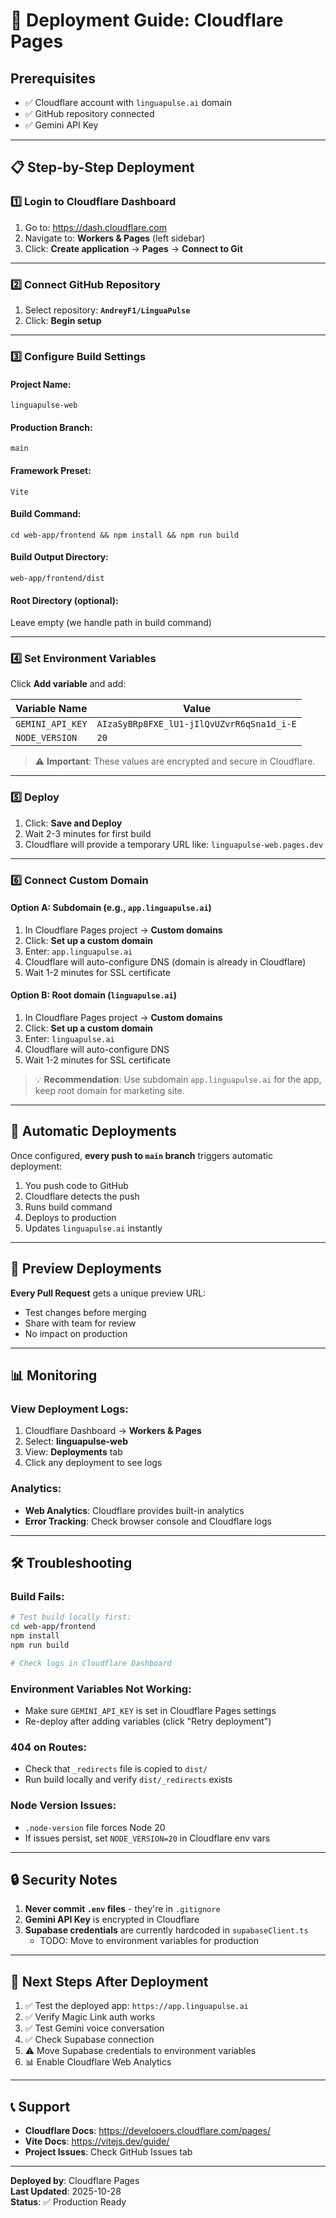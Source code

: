 # 🚀 Deployment Guide: Cloudflare Pages

## Prerequisites
- ✅ Cloudflare account with `linguapulse.ai` domain
- ✅ GitHub repository connected
- ✅ Gemini API Key

---

## 📋 Step-by-Step Deployment

### 1️⃣ **Login to Cloudflare Dashboard**
1. Go to: https://dash.cloudflare.com
2. Navigate to: **Workers & Pages** (left sidebar)
3. Click: **Create application** → **Pages** → **Connect to Git**

---

### 2️⃣ **Connect GitHub Repository**
1. Select repository: **`AndreyF1/LinguaPulse`**
2. Click: **Begin setup**

---

### 3️⃣ **Configure Build Settings**

#### **Project Name:**
```
linguapulse-web
```

#### **Production Branch:**
```
main
```

#### **Framework Preset:**
```
Vite
```

#### **Build Command:**
```
cd web-app/frontend && npm install && npm run build
```

#### **Build Output Directory:**
```
web-app/frontend/dist
```

#### **Root Directory (optional):**
Leave empty (we handle path in build command)

---

### 4️⃣ **Set Environment Variables**

Click **Add variable** and add:

| Variable Name      | Value                                      |
|--------------------|--------------------------------------------|
| `GEMINI_API_KEY`   | `AIzaSyBRp8FXE_lU1-jIlQvUZvrR6qSna1d_i-E` |
| `NODE_VERSION`     | `20`                                       |

> ⚠️ **Important**: These values are encrypted and secure in Cloudflare.

---

### 5️⃣ **Deploy**
1. Click: **Save and Deploy**
2. Wait 2-3 minutes for first build
3. Cloudflare will provide a temporary URL like: `linguapulse-web.pages.dev`

---

### 6️⃣ **Connect Custom Domain**

#### **Option A: Subdomain (e.g., `app.linguapulse.ai`)**
1. In Cloudflare Pages project → **Custom domains**
2. Click: **Set up a custom domain**
3. Enter: `app.linguapulse.ai`
4. Cloudflare will auto-configure DNS (domain is already in Cloudflare)
5. Wait 1-2 minutes for SSL certificate

#### **Option B: Root domain (`linguapulse.ai`)**
1. In Cloudflare Pages project → **Custom domains**
2. Click: **Set up a custom domain**
3. Enter: `linguapulse.ai`
4. Cloudflare will auto-configure DNS
5. Wait 1-2 minutes for SSL certificate

> 💡 **Recommendation**: Use subdomain `app.linguapulse.ai` for the app, keep root domain for marketing site.

---

## 🔄 Automatic Deployments

Once configured, **every push to `main` branch** triggers automatic deployment:
1. You push code to GitHub
2. Cloudflare detects the push
3. Runs build command
4. Deploys to production
5. Updates `linguapulse.ai` instantly

---

## 🧪 Preview Deployments

**Every Pull Request** gets a unique preview URL:
- Test changes before merging
- Share with team for review
- No impact on production

---

## 📊 Monitoring

### **View Deployment Logs:**
1. Cloudflare Dashboard → **Workers & Pages**
2. Select: **linguapulse-web**
3. View: **Deployments** tab
4. Click any deployment to see logs

### **Analytics:**
- **Web Analytics**: Cloudflare provides built-in analytics
- **Error Tracking**: Check browser console and Cloudflare logs

---

## 🛠️ Troubleshooting

### **Build Fails:**
```bash
# Test build locally first:
cd web-app/frontend
npm install
npm run build

# Check logs in Cloudflare Dashboard
```

### **Environment Variables Not Working:**
- Make sure `GEMINI_API_KEY` is set in Cloudflare Pages settings
- Re-deploy after adding variables (click "Retry deployment")

### **404 on Routes:**
- Check that `_redirects` file is copied to `dist/`
- Run build locally and verify `dist/_redirects` exists

### **Node Version Issues:**
- `.node-version` file forces Node 20
- If issues persist, set `NODE_VERSION=20` in Cloudflare env vars

---

## 🔒 Security Notes

1. **Never commit `.env` files** - they're in `.gitignore`
2. **Gemini API Key** is encrypted in Cloudflare
3. **Supabase credentials** are currently hardcoded in `supabaseClient.ts`
   - TODO: Move to environment variables for production

---

## 🚀 Next Steps After Deployment

1. ✅ Test the deployed app: `https://app.linguapulse.ai`
2. ✅ Verify Magic Link auth works
3. ✅ Test Gemini voice conversation
4. ✅ Check Supabase connection
5. ⚠️ Move Supabase credentials to environment variables
6. 📊 Enable Cloudflare Web Analytics

---

## 📞 Support

- **Cloudflare Docs**: https://developers.cloudflare.com/pages/
- **Vite Docs**: https://vitejs.dev/guide/
- **Project Issues**: Check GitHub Issues tab

---

**Deployed by**: Cloudflare Pages  
**Last Updated**: 2025-10-28  
**Status**: ✅ Production Ready

